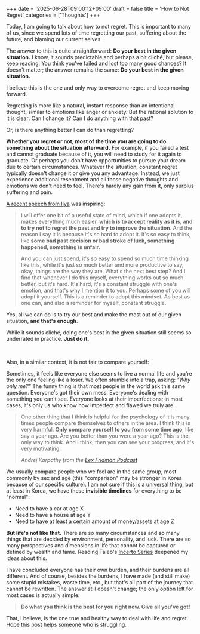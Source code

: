+++
date = '2025-06-28T09:00:12+09:00'
draft = false
title = 'How to Not Regret'
categories = ['Thoughts']
+++

Today, I am going to talk about how to not regret. This is important to many of us, since we spend lots of time regretting our past, suffering about the future, and blaming our current selves.

The answer to this is quite straightforward: **Do your best in the given situation.** I know, it sounds predictable and perhaps a bit cliché, but please, keep reading. You think you've failed and lost too many good chances? It doesn't matter; the answer remains the same: **Do your best in the given situation.** 

I believe this is the one and only way to overcome regret and keep moving forward.

Regretting is more like a natural, instant response than an intentional thought, similar to emotions like anger or anxiety. But the rational solution to it is clear: Can I change it? Can I do anything with that past?

Or, is there anything better I can do than regretting?

**Whether you regret or not, most of the time you are going to do something about the situation afterward.** For example, if you failed a test and cannot graduate because of it, you will need to study for it again to graduate. Or perhaps you don't have opportunities to pursue your dream due to certain circumstances. Whatever the situation, constant regret typically doesn't change it or give you any advantage. Instead, we just experience additional resentment and all those negative thoughts and emotions we don't need to feel. There's hardly any gain from it, only surplus suffering and pain.

[A recent speech from Ilya](https://www.youtube.com/watch?v=zuZ2zaotrJs) was inspiring:

> I will offer one bit of a useful state of mind, which if one adopts it, makes everything much easier, **which is to accept reality as it is, and to try not to regret the past and try to improve the situation**. And the reason I say it is because it's so hard to adopt it. It's so easy to think, like **some bad past decision or bad stroke of luck, something happened, something is unfair.**
>
> And you can just spend, it's so easy to spend so much time thinking like this, while it's just so much better and more productive to say, okay, things are the way they are. What's the next best step? And I find that whenever I do this myself, everything works out so much better, but it's hard. It's hard, it's a constant struggle with one's emotion, and that's why I mention it to you. Perhaps some of you will adopt it yourself. This is a reminder to adopt this mindset. As best as one can, and also a reminder for myself, constant struggle.

Yes, all we can do is to try our best and make the most out of our given situation, **and that's enough**.

While it sounds cliché, doing one's best in the given situation still seems so underrated in practice. **Just do it.**

<br>

Also, in a similar context, it is not fair to compare yourself:

Sometimes, it feels like everyone else seems to live a normal life and you're the only one feeling like a loser. We often stumble into a trap, asking: *"Why only me?"* The funny thing is that most people in the world ask this same question. Everyone's got their own mess. Everyone's dealing with something you can't see. Everyone looks at their imperfections; in most cases, it's only us who know how imperfect and flawed we truly are.

> One other thing that I think is helpful for the psychology of it is many times people compare themselves to others in the area. I think this is very harmful. **Only compare yourself to you from some time ago**, like say a year ago. Are you better than you were a year ago? This is the only way to think. And I think, then you can see your progress, and it's very motivating.
>
> *Andrej Karpathy from the [Lex Fridman Podcast](https://youtu.be/I2ZK3ngNvvI?feature=shared)*

We usually compare people who we feel are in the same group, most commonly by sex and age (this "comparison" may be stronger in Korea because of our specific culture). I am not sure if this is a universal thing, but at least in Korea, we have these **invisible timelines** for everything to be "normal":

  - Need to have a car at age X
  - Need to have a house at age Y
  - Need to have at least a certain amount of money/assets at age Z

**But life's not like that.** There are so many circumstances and so many things that are decided by environment, personality, and luck. There are so many perspectives and dimensions in life that cannot be captured or defined by wealth and fame. Reading Taleb's [Incerto Series](https://en.wikipedia.org/wiki/Antifragile_\(book\)) deepened my ideas about this.

I have concluded everyone has their own burden, and their burdens are all different. And of course, besides the burdens, I have made (and still make) some stupid mistakes, waste time, etc., but that's all part of the journey that cannot be rewritten. The answer still doesn't change; the only option left for most cases is actually simple:

> **Do what you think is the best for you right now. Give all you've got\!**

That, I believe, is the one true and healthy way to deal with life and regret. Hope this post helps someone who is struggling.